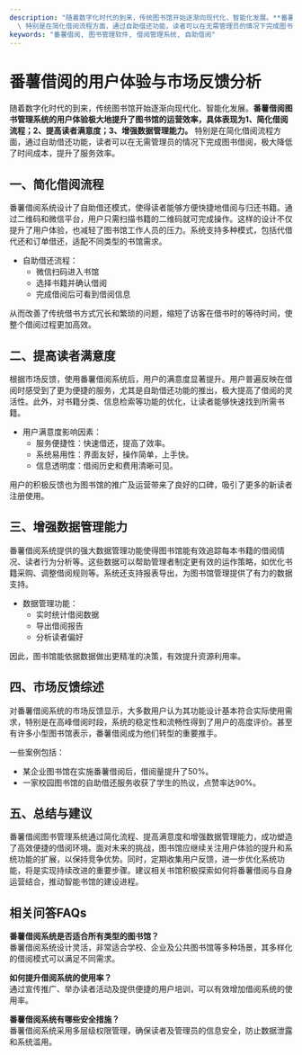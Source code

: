 ```yaml
---
description: "随着数字化时代的到来，传统图书馆开始逐渐向现代化、智能化发展。**番薯借阅图书管理系统的用户体验极大地提升了图书馆的运营效率，具体表现为1、简化借阅流程；2、提高读者满意度；3、增强数据管理能力。**\
  \ 特别是在简化借阅流程方面，通过自助借还功能，读者可以在无需管理员的情况下完成图书借阅，极大降低了时间成本，提升了服务效率。"
keywords: "番薯借阅, 图书管理软件, 借阅管理系统, 自助借阅"
---
```

# 番薯借阅的用户体验与市场反馈分析

随着数字化时代的到来，传统图书馆开始逐渐向现代化、智能化发展。**番薯借阅图书管理系统的用户体验极大地提升了图书馆的运营效率，具体表现为1、简化借阅流程；2、提高读者满意度；3、增强数据管理能力。** 特别是在简化借阅流程方面，通过自助借还功能，读者可以在无需管理员的情况下完成图书借阅，极大降低了时间成本，提升了服务效率。

## 一、简化借阅流程

番薯借阅系统设计了自助借还模式，使得读者能够方便快捷地借阅与归还书籍。通过二维码和微信平台，用户只需扫描书籍的二维码就可完成操作。这样的设计不仅提升了用户体验，也减轻了图书馆工作人员的压力。系统支持多种模式，包括代借代还和订单借还，适配不同类型的书馆需求。

* 自助借还流程：
  - 微信扫码进入书馆
  - 选择书籍并确认借阅
  - 完成借阅后可看到借阅信息

从而改善了传统借书方式冗长和繁琐的问题，缩短了访客在借书时的等待时间，使整个借阅过程更加高效。

## 二、提高读者满意度

根据市场反馈，使用番薯借阅系统后，用户的满意度显著提升。用户普遍反映在借阅时感受到了更为便捷的服务，尤其是自助借还功能的推出，极大提高了借阅的灵活性。此外，对书籍分类、信息检索等功能的优化，让读者能够快速找到所需书籍。

* 用户满意度影响因素：
  - 服务便捷性：快速借还，提高了效率。
  - 系统易用性：界面友好，操作简单，上手快。
  - 信息透明度：借阅历史和费用清晰可见。

用户的积极反馈也为图书馆的推广及运营带来了良好的口碑，吸引了更多的新读者注册使用。

## 三、增强数据管理能力

番薯借阅系统提供的强大数据管理功能使得图书馆能有效追踪每本书籍的借阅情况、读者行为分析等。这些数据可以帮助管理者制定更有效的运作策略，如优化书籍采购、调整借阅规则等。系统还支持报表导出，为图书馆管理提供了有力的数据支持。

* 数据管理功能：
  - 实时统计借阅数据
  - 导出借阅报告
  - 分析读者偏好

因此，图书馆能依据数据做出更精准的决策，有效提升资源利用率。

## 四、市场反馈综述

对番薯借阅系统的市场反馈显示，大多数用户认为其功能设计基本符合实际使用需求，特别是在高峰借阅时段，系统的稳定性和流畅性得到了用户的高度评价。甚至有许多小型图书馆表示，番薯借阅成为他们转型的重要推手。

一些案例包括：
- 某企业图书馆在实施番薯借阅后，借阅量提升了50%。
- 一家校园图书馆的自助借还服务收获了学生的热议，点赞率达90%。

## 五、总结与建议

番薯借阅图书管理系统通过简化流程、提高满意度和增强数据管理能力，成功塑造了高效便捷的借阅环境。面对未来的挑战，图书馆应继续关注用户体验的提升和系统功能的扩展，以保持竞争优势。同时，定期收集用户反馈，进一步优化系统功能，将是实现持续改进的重要步骤。建议相关书馆积极探索如何将番薯借阅与自身运营结合，推动智能书馆的建设进程。

## 相关问答FAQs

**番薯借阅系统是否适合所有类型的图书馆？**  
番薯借阅系统设计灵活，非常适合学校、企业及公共图书馆等多种场景，其多样化的借阅模式可以满足不同需求。

**如何提升借阅系统的使用率？**  
通过宣传推广、举办读者活动及提供便捷的用户培训，可以有效增加借阅系统的使用率。

**番薯借阅系统有哪些安全措施？**  
番薯借阅系统采用多层级权限管理，确保读者及管理员的信息安全，防止数据泄露和系统滥用。
